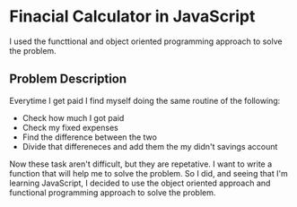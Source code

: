 # Finacial Calculator in JavaScript

I used the functtional and object oriented programming approach to solve the problem.

## Problem Description

Everytime I get paid I find myself doing the same routine of the following:

- Check how much I got paid
- Check my fixed expenses
- Find the difference between the two
- Divide that differeneces and add them the my didn't savings account

Now these task aren't difficult, but they are repetative. I want to write a function that will help me to solve the problem. So I did, and seeing that I'm learning JavaScript, I decided to use the object oriented approach and functional programming approach to solve the problem.



